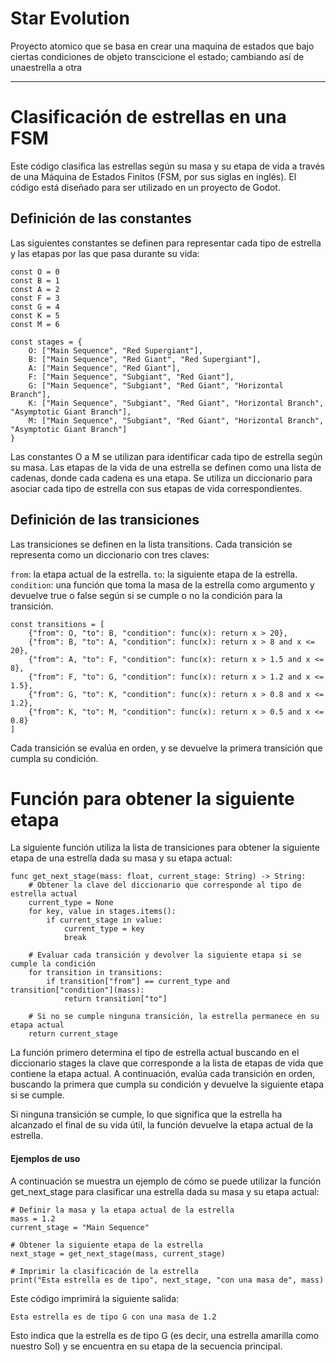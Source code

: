 # Star Evolution
Proyecto atomico que se basa en crear una maquina de estados que bajo ciertas condiciones de objeto transcicione el estado; cambiando así de unaestrella a otra

___

# Clasificación de estrellas en una FSM
Este código clasifica las estrellas según su masa y su etapa de vida a través de una Máquina de Estados Finitos (FSM, por sus siglas en inglés). El código está diseñado para ser utilizado en un proyecto de Godot.

## Definición de las constantes
Las siguientes constantes se definen para representar cada tipo de estrella y las etapas por las que pasa durante su vida:

```gdscript
const O = 0
const B = 1
const A = 2
const F = 3
const G = 4
const K = 5
const M = 6

const stages = {
    O: ["Main Sequence", "Red Supergiant"],
    B: ["Main Sequence", "Red Giant", "Red Supergiant"],
    A: ["Main Sequence", "Red Giant"],
    F: ["Main Sequence", "Subgiant", "Red Giant"],
    G: ["Main Sequence", "Subgiant", "Red Giant", "Horizontal Branch"],
    K: ["Main Sequence", "Subgiant", "Red Giant", "Horizontal Branch", "Asymptotic Giant Branch"],
    M: ["Main Sequence", "Subgiant", "Red Giant", "Horizontal Branch", "Asymptotic Giant Branch"]
}
```

Las constantes O a M se utilizan para identificar cada tipo de estrella según su masa. Las etapas de la vida de una estrella se definen como una lista de cadenas, donde cada cadena es una etapa. Se utiliza un diccionario para asociar cada tipo de estrella con sus etapas de vida correspondientes.

## Definición de las transiciones
Las transiciones se definen en la lista transitions. Cada transición se representa como un diccionario con tres claves:

`from`: la etapa actual de la estrella.
`to`: la siguiente etapa de la estrella.
`condition`: una función que toma la masa de la estrella como argumento y devuelve true o false según si se cumple o no la condición para la transición.

```gdscript
const transitions = [
    {"from": O, "to": B, "condition": func(x): return x > 20},
    {"from": B, "to": A, "condition": func(x): return x > 8 and x <= 20},
    {"from": A, "to": F, "condition": func(x): return x > 1.5 and x <= 8},
    {"from": F, "to": G, "condition": func(x): return x > 1.2 and x <= 1.5},
    {"from": G, "to": K, "condition": func(x): return x > 0.8 and x <= 1.2},
    {"from": K, "to": M, "condition": func(x): return x > 0.5 and x <= 0.8}
]
```

Cada transición se evalúa en orden, y se devuelve la primera transición que cumpla su condición.

# Función para obtener la siguiente etapa
La siguiente función utiliza la lista de transiciones para obtener la siguiente etapa de una estrella dada su masa y su etapa actual:

```gdscript
func get_next_stage(mass: float, current_stage: String) -> String:
    # Obtener la clave del diccionario que corresponde al tipo de estrella actual
    current_type = None
    for key, value in stages.items():
        if current_stage in value:
            current_type = key
            break

    # Evaluar cada transición y devolver la siguiente etapa si se cumple la condición
    for transition in transitions:
        if transition["from"] == current_type and transition["condition"](mass):
            return transition["to"]

    # Si no se cumple ninguna transición, la estrella permanece en su etapa actual
    return current_stage
```

La función primero determina el tipo de estrella actual buscando en el diccionario stages la clave que corresponde a la lista de etapas de vida que contiene la etapa actual. A continuación, evalúa cada transición en orden, buscando la primera que cumpla su condición y devuelve la siguiente etapa si se cumple.

Si ninguna transición se cumple, lo que significa que la estrella ha alcanzado el final de su vida útil, la función devuelve la etapa actual de la estrella.

#### Ejemplos de uso
A continuación se muestra un ejemplo de cómo se puede utilizar la función get_next_stage para clasificar una estrella dada su masa y su etapa actual:

```gdscript
# Definir la masa y la etapa actual de la estrella
mass = 1.2
current_stage = "Main Sequence"

# Obtener la siguiente etapa de la estrella
next_stage = get_next_stage(mass, current_stage)

# Imprimir la clasificación de la estrella
print("Esta estrella es de tipo", next_stage, "con una masa de", mass)

```

Este código imprimirá la siguiente salida:
```
Esta estrella es de tipo G con una masa de 1.2

```
Esto indica que la estrella es de tipo G (es decir, una estrella amarilla como nuestro Sol) y se encuentra en su etapa de la secuencia principal.
